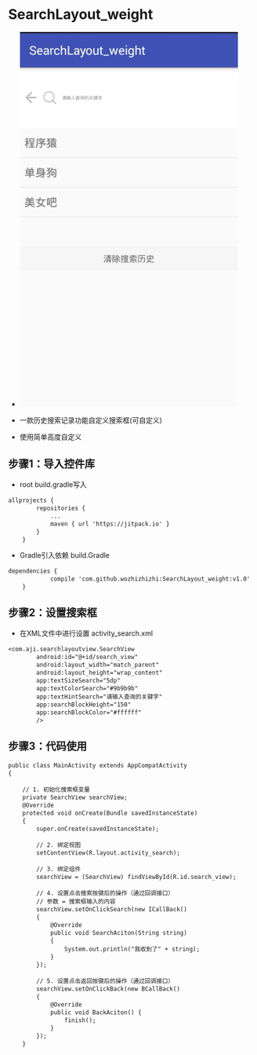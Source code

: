 # SearchLayout_weight
- ![image01.jpg](https://github.com/wozhizhizhi/SearchLayout_weight/blob/master/image/image01.jpg)

- 一款历史搜索记录功能自定义搜索框(可自定义)
- 使用简单高度自定义
## 步骤1：导入控件库
- root build.gradle写入
```
allprojects {
		repositories {
			...
			maven { url 'https://jitpack.io' }
		}
	}
```

- Gradle引入依赖 build.Gradle
```
dependencies {
	        compile 'com.github.wozhizhizhi:SearchLayout_weight:v1.0'
	}
```
## 步骤2：设置搜索框
-  在XML文件中进行设置 activity_search.xml
```
<com.aji.searchlayoutview.SearchView
        android:id="@+id/search_view"
        android:layout_width="match_parent"
        android:layout_height="wrap_content"
        app:textSizeSearch="5dp"
        app:textColorSearch="#9b9b9b"
        app:textHintSearch="请输入查询的关键字"
        app:searchBlockHeight="150"
        app:searchBlockColor="#ffffff"
        />
```
## 步骤3：代码使用
```
public class MainActivity extends AppCompatActivity
{

    // 1. 初始化搜索框变量
    private SearchView searchView;
    @Override
    protected void onCreate(Bundle savedInstanceState)
    {
        super.onCreate(savedInstanceState);

        // 2. 绑定视图
        setContentView(R.layout.activity_search);

        // 3. 绑定组件
        searchView = (SearchView) findViewById(R.id.search_view);

        // 4. 设置点击搜索按键后的操作（通过回调接口）
        // 参数 = 搜索框输入的内容
        searchView.setOnClickSearch(new ICallBack()
        {
            @Override
            public void SearchAciton(String string)
            {
                System.out.println("我收到了" + string);
            }
        });

        // 5. 设置点击返回按键后的操作（通过回调接口）
        searchView.setOnClickBack(new BCallBack()
        {
            @Override
            public void BackAciton() {
                finish();
            }
        });
    }

```
